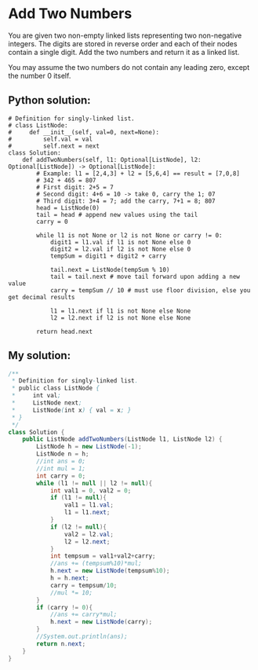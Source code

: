 # Add Two Numbers

You are given two non-empty linked lists representing two non-negative integers. The digits are stored in reverse order and each of their nodes contain a single digit. Add the two numbers and return it as a linked list.

You may assume the two numbers do not contain any leading zero, except the number 0 itself.

## Python solution:

```python3
# Definition for singly-linked list.
# class ListNode:
#     def __init__(self, val=0, next=None):
#         self.val = val
#         self.next = next
class Solution:
    def addTwoNumbers(self, l1: Optional[ListNode], l2: Optional[ListNode]) -> Optional[ListNode]:
        # Example: l1 = [2,4,3] + l2 = [5,6,4] == result = [7,0,8]
        # 342 + 465 = 807
        # First digit: 2+5 = 7
        # Second digit: 4+6 = 10 -> take 0, carry the 1; 07
        # Third digit: 3+4 = 7; add the carry, 7+1 = 8; 807
        head = ListNode(0)
        tail = head # append new values using the tail
        carry = 0

        while l1 is not None or l2 is not None or carry != 0:
            digit1 = l1.val if l1 is not None else 0
            digit2 = l2.val if l2 is not None else 0
            tempSum = digit1 + digit2 + carry

            tail.next = ListNode(tempSum % 10)
            tail = tail.next # move tail forward upon adding a new value
            carry = tempSum // 10 # must use floor division, else you get decimal results

            l1 = l1.next if l1 is not None else None
            l2 = l2.next if l2 is not None else None

        return head.next
```

## My solution: 

```Java
/**
 * Definition for singly-linked list.
 * public class ListNode {
 *     int val;
 *     ListNode next;
 *     ListNode(int x) { val = x; }
 * }
 */
class Solution {
    public ListNode addTwoNumbers(ListNode l1, ListNode l2) {
        ListNode h = new ListNode(-1);
        ListNode n = h;
        //int ans = 0;
        //int mul = 1;
        int carry = 0;
        while (l1 != null || l2 != null){
            int val1 = 0, val2 = 0;
            if (l1 != null){
                val1 = l1.val;
                l1 = l1.next;
            } 
            if (l2 != null){
                val2 = l2.val;
                l2 = l2.next;
            }
            int tempsum = val1+val2+carry;
            //ans += (tempsum%10)*mul;
            h.next = new ListNode(tempsum%10);
            h = h.next;
            carry = tempsum/10;
            //mul *= 10;
        }
        if (carry != 0){
            //ans += carry*mul;
            h.next = new ListNode(carry);
        }
        //System.out.println(ans);
        return n.next;
    }
}
```
